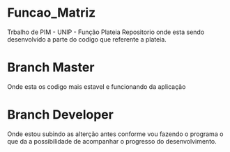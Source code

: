 # Funcao_Matriz

Trbalho de PIM - UNIP - Função Plateia
Repositorio onde esta sendo desenvolvido a parte do codigo que referente a plateia.

# Branch Master

Onde esta os codigo mais estavel e funcionando da aplicação

# Branch Developer

Onde estou subindo as alterção antes conforme vou fazendo o programa
o que da a possibilidade de acompanhar o progresso do desenvolvimento.
